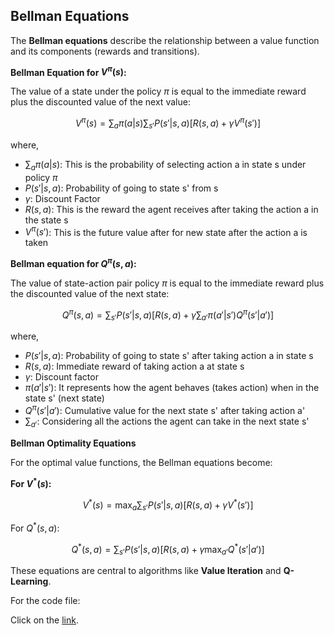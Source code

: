 ## Bellman Equations

The **Bellman equations** describe the relationship between a value function and its components (rewards and transitions).

**Bellman Equation for $V^\pi(s)$:**

The value of a state under the policy $\pi$ is equal to the immediate reward plus the discounted value of the next value:

$$
V^\pi(s) = \sum_a \pi(a | s) \sum_{s'} P (s' | s, a)[R(s, a) + \gamma V^\pi(s')]
$$

where,

- $\sum_a \pi(a | s)$: This is the probability of selecting action a in state s under policy $\pi$
- $P(s'|s, a)$: Probability of going to state s' from s
- $\gamma$: Discount Factor
- $R(s,a)$: This is the reward the agent receives after taking the action a in the state s
- $V^\pi(s')$: This is the future value after for new state after the action a is taken

**Bellman equation for $Q^\pi(s, a)$:**

The value of state-action pair policy $\pi$ is equal to the immediate reward plus the discounted value of the next state:

$$
Q^\pi(s, a) = \sum_{s'}P(s'|s, a)[R(s, a) + \gamma \sum_{a'} \pi(a'|s') Q^\pi(s'|a')]
$$

where,

- $P(s'|s, a)$: Probability of going to state s' after taking action a in state s
- $R(s, a)$: Immediate reward of taking action a at state s
- $\gamma$: Discount factor
- $\pi(a'|s')$: It represents how the agent behaves (takes action) when in the state s' (next state)
- $Q^\pi(s'|a')$: Cumulative value for the next state s' after taking action a'
- $\sum_{a'}$: Considering all the actions the agent can take in the next state s'

**Bellman Optimality Equations**

For the optimal value functions, the Bellman equations become:

**For $V^*(s)$:**

$$
V^*(s) = \max_a \sum_{s'} P (s' | s, a)[R(s, a) + \gamma V^*(s')]
$$

For $Q^*(s, a)$:

$$
Q^*(s, a) = \sum_{s'}P(s'|s, a)[R(s, a) + \gamma \max_{a'} Q^*(s'|a')]
$$

These equations are central to algorithms like **Value Iteration** and **Q-Learning**.

For the code file:

Click on the [link](../src/bellman_eq.py).
